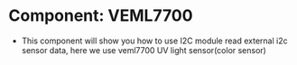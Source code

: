 # Component: VEML7700

* This component will show you how to use I2C module read external i2c sensor data, here we use veml7700 UV light sensor(color sensor)
